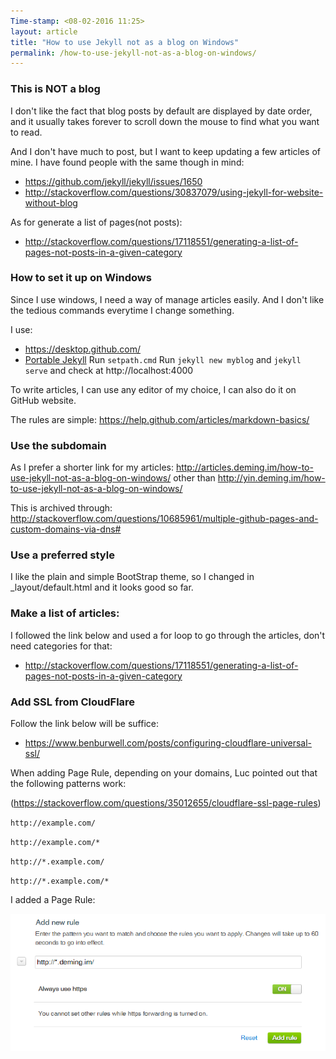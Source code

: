 ```yaml
---
Time-stamp: <08-02-2016 11:25>
layout: article
title: "How to use Jekyll not as a blog on Windows"
permalink: /how-to-use-jekyll-not-as-a-blog-on-windows/
---
```


### This is NOT a blog

I don't like the fact that blog posts by default are displayed by date order, and it usually takes forever to scroll down the mouse to find what you want to read.

And I don't have much to post, but I want to keep updating a few articles of mine. I have found people with the same though in mind:
- https://github.com/jekyll/jekyll/issues/1650
- http://stackoverflow.com/questions/30837079/using-jekyll-for-website-without-blog

As for generate a list of pages(not posts):
- http://stackoverflow.com/questions/17118551/generating-a-list-of-pages-not-posts-in-a-given-category

### How to set it up on Windows

Since I use windows, I need a way of manage articles easily. And I don't like the tedious commands everytime I change something.

I use:
- https://desktop.github.com/
- [Portable Jekyll](https://github.com/madhur/PortableJekyll)
  Run `setpath.cmd`
  Run `jekyll new myblog` and `jekyll serve` and check at http://localhost:4000

To write articles, I can use any editor of my choice, I can also do it on GitHub website.

The rules are simple:
https://help.github.com/articles/markdown-basics/

### Use the subdomain

As I prefer a shorter link for my articles:
http://articles.deming.im/how-to-use-jekyll-not-as-a-blog-on-windows/
other than
http://yin.deming.im/how-to-use-jekyll-not-as-a-blog-on-windows/

This is archived through:
http://stackoverflow.com/questions/10685961/multiple-github-pages-and-custom-domains-via-dns#

### Use a preferred style

I like the plain and simple BootStrap theme, so I changed in _layout/default.html and it looks good so far.

### Make a list of articles:

I followed the link below and used a for loop to go through the articles, don't need categories for that:
- http://stackoverflow.com/questions/17118551/generating-a-list-of-pages-not-posts-in-a-given-category

### Add SSL from CloudFlare

Follow the link below will be suffice:
- https://www.benburwell.com/posts/configuring-cloudflare-universal-ssl/

When adding Page Rule, depending on your domains, Luc pointed out that the following patterns work:

(https://stackoverflow.com/questions/35012655/cloudflare-ssl-page-rules)

`http://example.com/`

`http://example.com/*`

`http://*.example.com/`

`http://*.example.com/*`

I added a Page Rule:

![https: ON](/images/add-new-rule.png)
